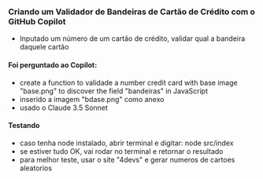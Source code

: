 ### Criando um Validador de Bandeiras de Cartão de Crédito com o GitHub Copilot
- Inputado um número de um cartão de crédito, validar qual a bandeira daquele cartão

#### Foi perguntado ao Copilot:
- create a function to validade a number credit card with base image "base.png" to discover the field "bandeiras" in JavaScript
- inserido a imagem "bdase.png" como anexo
- usado o Claude 3.5 Sonnet

#### Testando
- caso tenha node instalado, abrir terminal e digitar: node src/index
- se estiver tudo OK, vai rodar no terminal e retornar o resultado
- para melhor teste, usar o site "4devs" e gerar numeros de cartoes aleatorios
